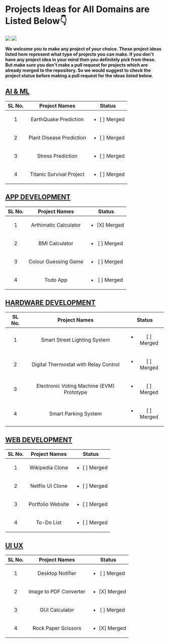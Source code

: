 # Projects Ideas for All Domains are Listed Below👇

<a href="https://github.com/SpectrumOUTR-B/HacktoberFest---2025/new/main/projects_intermediate"><img src="https://img.shields.io/badge/Projects%20-Intermediate-blue.svg"/></a>
<a href="https://github.com/SpectrumOUTR-B/HacktoberFest---2025/new/main/projects_intermediate"><img src="https://img.shields.io/badge/Projects%20-💡Ideas-red.svg"/></a>

**We welcome you to make any project of your choice. These project ideas listed here represent what type of projects you can make. If you don't have any project idea in your mind then you definitely pick from these. But make sure you don't make a pull request for projects which are already merged to the repository. So we would suggest to check the project status before making a pull request for the ideas listed below.**

## [AI & ML](https://github.com/SpectrumOUTR-B/HacktoberFest---2025/tree/main/projects_intermediate/AI_ML)

| SL No.| Project Names | Status |
| :---------------: | :---------------: | :---------------: |
|1|EarthQuake Prediction| <ul><li>[ ] Merged</li></ul> |
|2|Plant Disease Prediction| <ul><li>[ ] Merged</li></ul> |
|3|Stress Prediction| <ul><li>[ ] Merged</li></ul> |
|4|Titanic Survival Project| <ul><li>[ ] Merged</li></ul> |

## [APP DEVELOPMENT](https://github.com/SpectrumOUTR-B/HacktoberFest---2025/tree/main/projects_intermediate/APP_DEVELOPMENT)

| SL No.| Project Names | Status |
| :---------------: | :---------------: | :---------------: |
|1|Arthimatic Calculator| <ul><li>[X] Merged</li></ul> |
|2|BMI Calculator| <ul><li>[ ] Merged</li></ul> |
|3|Colour Guessing Game| <ul><li>[ ] Merged</li></ul> |
|4|Todo App| <ul><li>[ ] Merged</li></ul> |

## [HARDWARE DEVELOPMENT](http://github.com/SpectrumOUTR-B/HacktoberFest---2025/tree/main/projects_intermediate/HARDWARE)

| SL No.| Project Names | Status |
| :---------------: | :---------------: | :---------------: |
|1|Smart Street Lighting System| <ul><li>[ ] Merged</li></ul> |
|2|Digital Thermostat with Relay Control| <ul><li>[ ] Merged</li></ul> |
|3|Electronic Voting Machine (EVM) Prototype| <ul><li>[ ] Merged</li></ul> |
|4|Smart Parking System| <ul><li>[ ] Merged</li></ul> |



## [WEB DEVELOPMENT](https://github.com/SpectrumOUTR-B/HacktoberFest---2025/tree/main/projects_intermediate/WEB_DEVELOPMENT)

| SL No.| Project Names | Status |
| :---------------: | :---------------: | :---------------: |
|1|Wikipedia Clone| <ul><li>[ ] Merged</li></ul> |
|2|Netflix UI Clone| <ul><li>[ ] Merged</li></ul> |
|3|Portfolio Website| <ul><li>[ ] Merged</li></ul> |
|4|To-Do List| <ul><li>[ ] Merged</li></ul> |

## [UI UX](https://github.com/SpectrumOUTR-B/HacktoberFest---2025/tree/main/projects_intermediate/UI_UX)

| SL No.| Project Names | Status |
| :---------------: | :---------------: | :---------------: |
|1|Desktop Notifier| <ul><li>[ ] Merged</li></ul> |
|2|Image to PDF Converter| <ul><li>[X] Merged</li></ul> |
|3|GUI Calculator| <ul><li>[ ] Merged</li></ul> |
|4|Rock Paper Scissors| <ul><li>[X] Merged</li></ul> |
